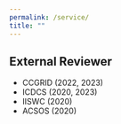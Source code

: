 ```yaml
---
permalink: /service/
title: ""
---
```


## External Reviewer

* CCGRID (2022, 2023)
* ICDCS (2020, 2023)
* IISWC (2020)
* ACSOS (2020)

